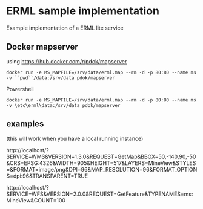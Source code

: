 # ERML sample implementation

Example implementation of a ERML lite service

## Docker mapserver

using https://hub.docker.com/r/pdok/mapserver

`docker run -e MS_MAPFILE=/srv/data/erml.map --rm -d -p 80:80 --name ms -v ``pwd``/data:/srv/data pdok/mapserver`

Powershell


`docker run -e MS_MAPFILE=/srv/data/erml.map --rm -d -p 80:80 --name ms -v \etc\erml\data:/srv/data pdok/mapserver`


## examples

(this will work when you have a local running instance)

http://localhost/?SERVICE=WMS&VERSION=1.3.0&REQUEST=GetMap&BBOX=50,-140,90,-50&CRS=EPSG:4326&WIDTH=905&HEIGHT=517&LAYERS=MineView&STYLES=&FORMAT=image/png&DPI=96&MAP_RESOLUTION=96&FORMAT_OPTIONS=dpi:96&TRANSPARENT=TRUE


http://localhost/?SERVICE=WFS&VERSION=2.0.0&REQUEST=GetFeature&TYPENAMES=ms:MineView&COUNT=100